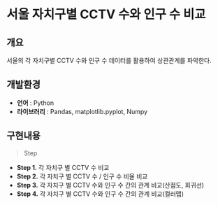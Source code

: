 # 서울 자치구별 CCTV 수와 인구 수 비교

## 개요
서울의 각 자치구별 CCTV 수와 인구 수 데이터를 활용하여 상관관계를 파악한다.

## 개발환경
+ **언어** : Python
+ **라이브러리** : Pandas, matplotlib.pyplot, Numpy

## 구현내용
>Step
+ **Step 1.** 각 자치구 별 CCTV 수 비교
+ **Step 2.** 각 자치구 별 CCTV 수 / 인구 수 비율 비교
+ **Step 3.** 각 자치구 별 CCTV 수와 인구 수 간의 관계 비교(산점도, 회귀선)
+ **Step 4.** 각 자치구 별 CCTV 수와 인구 수 간의 관계 비교(컬러맵)
